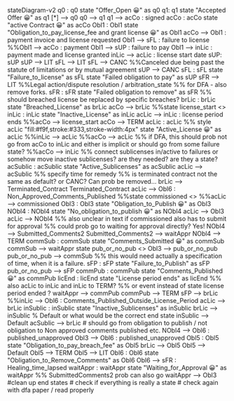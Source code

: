 stateDiagram-v2
    q0 : q0
    state "Offer_Open 😀" as q0
    q1: q1
    state "Accepted Offer 😀" as q1
    [*] --> q0
    q0 --> q1
    q1 --> acCo : signed
    acCo : acCo
    state "active Contract 😀" as acCo
    Obl1 : Obl1
    state "Obligation_to_pay_license_fee and grant license 😀" as Obl1
    acCo --> Obl1 : payment invoice and license requested
    Obl1 --> sFL : failure to license
    %%Obl1 --> acCo : payment
    Obl1 --> sUP : failure to pay
    Obl1 --> inLic : payment made and license granted
    inLic --> acLic : license start date
    sUP: sUP
    sUP --> LIT
    sFL --> LIT
    sFL --> CANC
    %%Canceled due being past the statute of limitations or by mutual agreement
    sUP --> CANC
    sFL : sFL
    state "Failure_to_license" as sFL
    state "Failed obligation to pay" as sUP
    sFR --> LIT
    %%Legal action/dispute resolution / arbitration_state
    %% for DFA - also remove forks.
    sFR : sFR
    state "Failed obligation to remove" as sFR
    %% should breached license be replaced by specific breaches?
    brLic : brLic
    state "Breached_License" as brLic
    acCo --> brLic
    %%state license_start <<fork>>
    inLic : inLic
    state "Inactive_License" as inLic
    acLic --> inLic : license period ends
    %%acCo --> license_start
    acCo --> TERM
    acLic : acLic
    %% style acLic "fill:#f9f,stroke:#333,stroke-width:4px"
    state "Active_License 😀" as acLic
    %%inLic --> acLic
    %%acCo --> acLic
    %% if DFA, this should prob not go from acCo to inLic and either is implicit or should go from some failure state?
    %%acCo --> inLic
    %% connect sublicenses in/active to failures or somehow move inactive sublicenses? are they needed? are they a state?
    acSublic : acSublic
    state "Active_Sublicenses" as acSublic
    acLic --> acSublic
    %% specify time for remedy
    %% is terminated contract not the same as default? or CANC? Can prob be removed...
    brLic --> Terminated_Contract
    Terminated_Contract
    acLic --> Obl6 : Non_Approved_Comments_Published
    %%state commissioned <<fork>>
    %%acLic --> commissioned
    Obl3 : Obl3
    state "Obligation_to_Publish 😀" as Obl3
    NObl4 : NObl4
    state "No_obligation_to_publish 😀" as NObl4
    acLic --> Obl3
    acLic --> NObl4
    %% also unclear in text if commissioned also has to submit for approval
    %% could prob go to waiting for approval directly? Yes!
    NObl4 --> Submitted_Comments2
    Submitted_Comments2 --> waitAppr
    NObl4 --> TERM
    commSub : commSub
    state "Comments_Submitted 😀" as commSub
    commSub --> waitAppr
    state pub_or_no_pub <<choice>>
    Obl3 --> pub_or_no_pub
    pub_or_no_pub --> commSub
    %% this would need actually a specification of time, when it is a failure.
    sFP : sFP
    state "Failure_to_Publish" as sFP
    pub_or_no_pub --> sFP
    commPub : commPub
    state "Comments_Published 😀" as commPub
    licEnd : licEnd
    state "License period ends" as licEnd
    %% also acLic to inLic and inLic to TERM?
    %% or event instead of state license period ended ?
    waitAppr --> commPub
    commPub --> TERM
    sFP --> brLic
    %%inLic --> Obl6 : Comments_Published_Outside_License_Period
    acLic --> brLic
    inSublic : inSublic
    state "Inactive_Sublicenses" as inSublic
    brLic --> inSublic
    % Default or what would be the correct end state
    inSublic --> Default
    acSublic --> brLic
    # should go from obligation to publish / not obligation to Non approved comments published etc.
    NObl4 --> Obl6 : published_unapproved
    Obl3 --> Obl6 : published_unapproved
    Obl5 : Obl5
    state "Obligation_to_pay_breach_fee" as Obl5
    brLic --> Obl5
    Obl5 --> Default
    Obl5 --> TERM
    Obl5 --> LIT
    Obl6 : Obl6
    state "Obligation_to_Remove_Comments" as Obl6
    Obl6 --> sFR : Healing_time_lapsed
    waitAppr : waitAppr
    state "Waiting_for_Approval 😀" as waitAppr
    %% SubmittedComments2 prob can also go
    waitAppr --> Obl3
    #clean up end states
    # check if everything is really a state
    # check again with dfa paper / read properly

